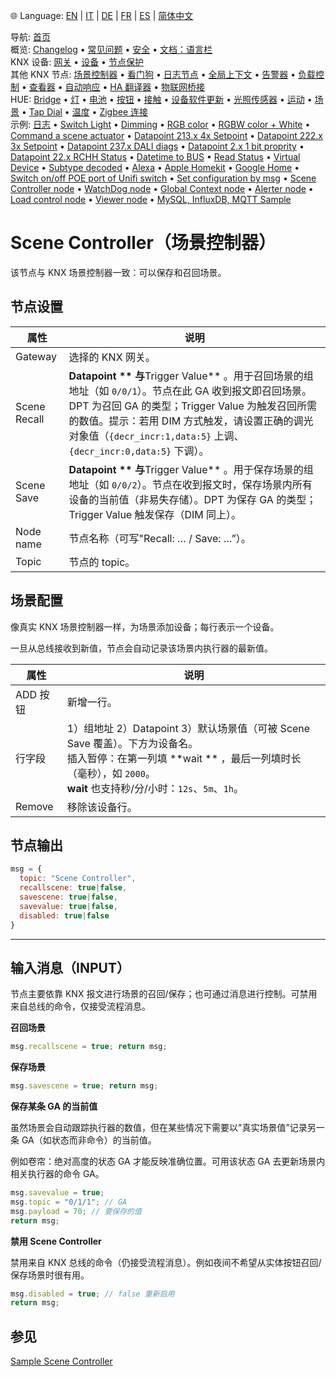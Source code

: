 🌐 Language: [EN](https://supergiovane.github.io/node-red-contrib-knx-ultimate/wiki/SceneController-Configuration) | [IT](https://supergiovane.github.io/node-red-contrib-knx-ultimate/wiki/it-SceneController-Configuration) | [DE](https://supergiovane.github.io/node-red-contrib-knx-ultimate/wiki/de-SceneController-Configuration) | [FR](https://supergiovane.github.io/node-red-contrib-knx-ultimate/wiki/fr-SceneController-Configuration) | [ES](https://supergiovane.github.io/node-red-contrib-knx-ultimate/wiki/es-SceneController-Configuration) | [简体中文](https://supergiovane.github.io/node-red-contrib-knx-ultimate/wiki/zh-CN-SceneController-Configuration)

<!-- NAV START -->
导航: [首页](https://supergiovane.github.io/node-red-contrib-knx-ultimate/wiki/zh-CN-Home)  
概览: [Changelog](https://github.com/Supergiovane/node-red-contrib-knx-ultimate/blob/master/CHANGELOG.md) • [常见问题](https://supergiovane.github.io/node-red-contrib-knx-ultimate/wiki/zh-CN-FAQ-Troubleshoot) • [安全](https://supergiovane.github.io/node-red-contrib-knx-ultimate/wiki/zh-CN-SECURITY) • [文档：语言栏](https://supergiovane.github.io/node-red-contrib-knx-ultimate/wiki/zh-CN-Docs-Language-Bar)  
KNX 设备: [网关](https://supergiovane.github.io/node-red-contrib-knx-ultimate/wiki/zh-CN-Gateway-configuration) • [设备](https://supergiovane.github.io/node-red-contrib-knx-ultimate/wiki/zh-CN-Device) • [节点保护](https://supergiovane.github.io/node-red-contrib-knx-ultimate/wiki/zh-CN-Protections)  
其他 KNX 节点: [场景控制器](https://supergiovane.github.io/node-red-contrib-knx-ultimate/wiki/zh-CN-SceneController-Configuration) • [看门狗](https://supergiovane.github.io/node-red-contrib-knx-ultimate/wiki/zh-CN-WatchDog-Configuration) • [日志节点](https://supergiovane.github.io/node-red-contrib-knx-ultimate/wiki/zh-CN-Logger-Configuration) • [全局上下文](https://supergiovane.github.io/node-red-contrib-knx-ultimate/wiki/zh-CN-GlobalVariable) • [告警器](https://supergiovane.github.io/node-red-contrib-knx-ultimate/wiki/zh-CN-Alerter-Configuration) • [负载控制](https://supergiovane.github.io/node-red-contrib-knx-ultimate/wiki/zh-CN-LoadControl-Configuration) • [查看器](https://supergiovane.github.io/node-red-contrib-knx-ultimate/wiki/zh-CN-knxUltimateViewer) • [自动响应](https://supergiovane.github.io/node-red-contrib-knx-ultimate/wiki/zh-CN-KNXAutoResponder) • [HA 翻译器](https://supergiovane.github.io/node-red-contrib-knx-ultimate/wiki/zh-CN-HATranslator) • [物联网桥接](https://supergiovane.github.io/node-red-contrib-knx-ultimate/wiki/zh-CN-IoT-Bridge-Configuration)  
HUE: [Bridge](https://supergiovane.github.io/node-red-contrib-knx-ultimate/wiki/zh-CN-HUE+Bridge+configuration) • [灯](https://supergiovane.github.io/node-red-contrib-knx-ultimate/wiki/zh-CN-HUE+Light) • [电池](https://supergiovane.github.io/node-red-contrib-knx-ultimate/wiki/zh-CN-HUE+Battery) • [按钮](https://supergiovane.github.io/node-red-contrib-knx-ultimate/wiki/zh-CN-HUE+Button) • [接触](https://supergiovane.github.io/node-red-contrib-knx-ultimate/wiki/zh-CN-HUE+Contact+sensor) • [设备软件更新](https://supergiovane.github.io/node-red-contrib-knx-ultimate/wiki/zh-CN-HUE+Device+software+update) • [光照传感器](https://supergiovane.github.io/node-red-contrib-knx-ultimate/wiki/zh-CN-HUE+Light+sensor) • [运动](https://supergiovane.github.io/node-red-contrib-knx-ultimate/wiki/zh-CN-HUE+Motion) • [场景](https://supergiovane.github.io/node-red-contrib-knx-ultimate/wiki/zh-CN-HUE+Scene) • [Tap Dial](https://supergiovane.github.io/node-red-contrib-knx-ultimate/wiki/zh-CN-HUE+Tapdial) • [温度](https://supergiovane.github.io/node-red-contrib-knx-ultimate/wiki/zh-CN-HUE+Temperature+sensor) • [Zigbee 连接](https://supergiovane.github.io/node-red-contrib-knx-ultimate/wiki/zh-CN-HUE+Zigbee+connectivity)  
示例: [日志](https://supergiovane.github.io/node-red-contrib-knx-ultimate/wiki/zh-CN-Logger-Sample) • [Switch Light](https://supergiovane.github.io/node-red-contrib-knx-ultimate/wiki/-Sample---Switch-light) • [Dimming](https://supergiovane.github.io/node-red-contrib-knx-ultimate/wiki/-Sample---Dimming) • [RGB color](https://supergiovane.github.io/node-red-contrib-knx-ultimate/wiki/-Sample---RGB-Color) • [RGBW color + White](https://supergiovane.github.io/node-red-contrib-knx-ultimate/wiki/-Sample---RGBW-Color-plus-White) • [Command a scene actuator](https://supergiovane.github.io/node-red-contrib-knx-ultimate/wiki/-Sample---Control-a-scene-actuator) • [Datapoint 213.x 4x Setpoint](https://supergiovane.github.io/node-red-contrib-knx-ultimate/wiki/-Sample---DPT213) • [Datapoint 222.x 3x Setpoint](https://supergiovane.github.io/node-red-contrib-knx-ultimate/wiki/-Sample---DPT222) • [Datapoint 237.x DALI diags](https://supergiovane.github.io/node-red-contrib-knx-ultimate/wiki/-Sample---DPT237) • [Datapoint 2.x 1 bit proprity](https://supergiovane.github.io/node-red-contrib-knx-ultimate/wiki/-Sample---DPT2) • [Datapoint 22.x RCHH Status](https://supergiovane.github.io/node-red-contrib-knx-ultimate/wiki/-Sample---DPT22) • [Datetime to BUS](https://supergiovane.github.io/node-red-contrib-knx-ultimate/wiki/-Sample---DateTime-to-BUS) • [Read Status](https://supergiovane.github.io/node-red-contrib-knx-ultimate/wiki/-Sample---Read-value-from-Device) • [Virtual Device](https://supergiovane.github.io/node-red-contrib-knx-ultimate/wiki/-Sample---Virtual-Device) • [Subtype decoded](https://supergiovane.github.io/node-red-contrib-knx-ultimate/wiki/-Sample---Subtype) • [Alexa](https://supergiovane.github.io/node-red-contrib-knx-ultimate/wiki/-Sample---Alexa) • [Apple Homekit](https://supergiovane.github.io/node-red-contrib-knx-ultimate/wiki/-Sample---Apple-Homekit) • [Google Home](https://supergiovane.github.io/node-red-contrib-knx-ultimate/wiki/-Sample---Google-Assistant) • [Switch on/off POE port of Unifi switch](https://supergiovane.github.io/node-red-contrib-knx-ultimate/wiki/-Sample---UnifiPOE) • [Set configuration by msg](https://supergiovane.github.io/node-red-contrib-knx-ultimate/wiki/-Sample-setConfig) • [Scene Controller node](https://supergiovane.github.io/node-red-contrib-knx-ultimate/wiki/Sample-Scene-Node) • [WatchDog node](https://supergiovane.github.io/node-red-contrib-knx-ultimate/wiki/-Sample---WatchDog) • [Global Context node](https://supergiovane.github.io/node-red-contrib-knx-ultimate/wiki/SampleGlobalContextNode) • [Alerter node](https://supergiovane.github.io/node-red-contrib-knx-ultimate/wiki/SampleAlerter) • [Load control node](https://supergiovane.github.io/node-red-contrib-knx-ultimate/wiki/SampleLoadControl) • [Viewer node](https://supergiovane.github.io/node-red-contrib-knx-ultimate/wiki/knxUltimateViewer) • [MySQL, InfluxDB, MQTT Sample](https://supergiovane.github.io/node-red-contrib-knx-ultimate/wiki/Sample-KNX2MQTT-KNX2MySQL-KNX2InfluxDB)
<!-- NAV END -->

# Scene Controller（场景控制器）

该节点与 KNX 场景控制器一致：可以保存和召回场景。

## 节点设置

| 属性 | 说明 |
|--|--|
| Gateway | 选择的 KNX 网关。|
| Scene Recall | **Datapoint ** 与**Trigger Value** 。用于召回场景的组地址（如 `0/0/1`）。节点在此 GA 收到报文即召回场景。DPT 为召回 GA 的类型；Trigger Value 为触发召回所需的数值。提示：若用 DIM 方式触发，请设置正确的调光对象值（`{decr_incr:1,data:5}` 上调、`{decr_incr:0,data:5}` 下调）。|
| Scene Save | **Datapoint ** 与**Trigger Value** 。用于保存场景的组地址（如 `0/0/2`）。节点在收到报文时，保存场景内所有设备的当前值（非易失存储）。DPT 为保存 GA 的类型；Trigger Value 触发保存（DIM 同上）。|
| Node name | 节点名称（可写"Recall: … / Save: …”）。|
| Topic | 节点的 topic。|

## 场景配置

像真实 KNX 场景控制器一样，为场景添加设备；每行表示一个设备。

一旦从总线接收到新值，节点会自动记录该场景内执行器的最新值。

| 属性 | 说明 |
|--|--|
| ADD 按钮 | 新增一行。|
| 行字段 | 1）组地址 2）Datapoint 3）默认场景值（可被 Scene Save 覆盖）。下方为设备名。<br/> 插入暂停：在第一列填 **wait ** ，最后一列填时长（毫秒），如 `2000`。<br/>**wait** 也支持秒/分/小时：`12s`、`5m`、`1h`。|
| Remove | 移除该设备行。|

## 节点输出

```javascript
msg = {
  topic: "Scene Controller",
  recallscene: true|false,
  savescene: true|false,
  savevalue: true|false,
  disabled: true|false
}
```

---

## 输入消息（INPUT）

节点主要依靠 KNX 报文进行场景的召回/保存；也可通过消息进行控制。可禁用来自总线的命令，仅接受流程消息。

**召回场景**

```javascript
msg.recallscene = true; return msg;
```

**保存场景**

```javascript
msg.savescene = true; return msg;
```

**保存某条 GA 的当前值**

虽然场景会自动跟踪执行器的数值，但在某些情况下需要以"真实场景值”记录另一条 GA（如状态而非命令）的当前值。

例如卷帘：绝对高度的状态 GA 才能反映准确位置。可用该状态 GA 去更新场景内相关执行器的命令 GA。

```javascript
msg.savevalue = true;
msg.topic = "0/1/1"; // GA
msg.payload = 70; // 要保存的值
return msg;
```

**禁用 Scene Controller**

禁用来自 KNX 总线的命令（仍接受流程消息）。例如夜间不希望从实体按钮召回/保存场景时很有用。

```javascript
msg.disabled = true; // false 重新启用
return msg;
```

## 参见

[Sample Scene Controller](https://supergiovane.github.io/node-red-contrib-knx-ultimate/wiki/Sample-Scene-Node)
